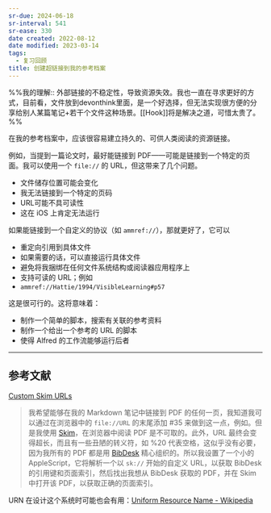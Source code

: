```yaml
---
sr-due: 2024-06-18
sr-interval: 541
sr-ease: 330
date created: 2022-08-12
date modified: 2023-03-14
tags:
  - 复习回顾
title: 创建超链接到我的参考档案
---
```


%%我的理解:: 外部链接的不稳定性，导致资源失效。我也一直在寻求更好的方式，目前看，文件放到devonthink里面，是一个好选择，但无法实现很方便的分享给别人某篇笔记+若干个文件这种场景。[[Hook]]将是解决之道，可惜太贵了。%%

在我的参考档案中，应该很容易建立持久的、可供人类阅读的资源链接。

例如，当提到一篇论文时，最好能链接到 PDF——可能是链接到一个特定的页面。我可以使用一个 `file://` 的 URL，但这带来了几个问题。

- 文件储存位置可能会变化
- 我无法链接到一个特定的页码
- URL可能不具可读性
- 这在 iOS 上肯定无法运行

如果能链接到一个自定义的协议（如 `ammref://`），那就更好了，它可以

- 重定向引用到具体文件
- 如果需要的话，可以直接运行具体文件
- 避免将我捆绑在任何文件系统结构或阅读器应用程序上
- 支持可读的 URL；例如
- `ammref://Hattie/1994/VisibleLearning#p57`

这是很可行的。这将意味着：

- 制作一个简单的脚本，搜索有关联的参考资料
- 制作一个给出一个参考的 URL 的脚本
- 使得 Alfred 的工作流能够运行后者

___

## 参考文献

[Custom Skim URLs](http://www.dansheffler.com/blog/2014-07-02-custom-skim-urls/)

> 我希望能够在我的 Markdown 笔记中链接到 PDF 的任何一页，我知道我可以通过在浏览器中的 `file://URL` 的末尾添加 #35 来做到这一点，例如。但是我使用 [Skim](http://skim-app.sourceforge.net/)，在浏览器中阅读 PDF 是不可取的。此外，URL 最终会变得超长，而且有一些丑陋的转义符，如 %20 代表空格，这似乎没有必要，因为我所有的 PDF 都是用 [BibDesk](http://bibdesk.sourceforge.net/) 精心组织的。所以我设置了一个小的 AppleScript，它将解析一个以 `sk://` 开始的自定义 URL，以获取 BibDesk 的引用键和页面索引，然后找出我想从 BibDesk 获取的 PDF，并在 Skim 中打开该 PDF，以获取正确的页面索引。

URN 在设计这个系统时可能也会有用：[Uniform Resource Name - Wikipedia](https://en.wikipedia.org/wiki/Uniform_Resource_Name)
